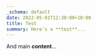 ```yaml
---
_schema: default
date: 2022-05-01T12:30:00+10:00
title: Test
summary: Here's a **test**...
---
```


And main **content**...

